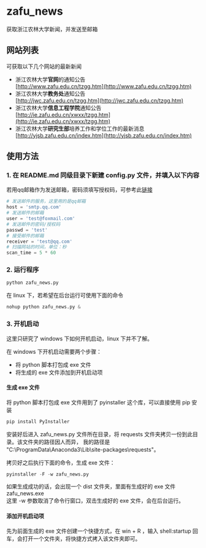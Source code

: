 
# zafu_news

获取浙江农林大学新闻，并发送至邮箱

## 网站列表

可获取以下几个网站的最新新闻

- 浙江农林大学**官网**的通知公告  
  [http://www.zafu.edu.cn/tzgg.htm](http://www.zafu.edu.cn/tzgg.htm)
- 浙江农林大学**教务处**通知公告  
  [http://jwc.zafu.edu.cn/tzgg.htm](http://jwc.zafu.edu.cn/tzgg.htm)  
- 浙江农林大学**信息工程学院**通知公告  
  [http://ie.zafu.edu.cn/xwxx/tzgg.htm](http://ie.zafu.edu.cn/xwxx/tzgg.htm)
- 浙江农林大学**研究生部**培养工作和学位工作的最新消息  
  [http://yjsb.zafu.edu.cn/index.htm](http://yjsb.zafu.edu.cn/index.htm)  

## 使用方法

### 1. 在 README.md 同级目录下新建 config.py 文件，并填入以下内容

若用qq邮箱作为发送邮箱，密码须填写授权码，可参考此[链接](https://service.mail.qq.com/cgi-bin/help?subtype=1&&no=1001256&&id=28)

```python
# 发送邮件的服务，这里用的是qq邮箱
host = 'smtp.qq.com'
# 发送邮件的邮箱
user = 'test@foxmail.com'
# 发送邮件的密码/授权码
passwd = 'test' 
# 接受邮件的邮箱
receiver = 'test@qq.com'
# 扫描网站的时间，单位：秒
scan_time = 5 * 60
```


### 2. 运行程序

```python
python zafu_news.py
```

在 linux 下，若希望在后台运行可使用下面的命令  

```python
nohup python zafu_news.py &
```

### 3. 开机启动

这里只研究了 windows 下如何开机启动，linux 下并不了解。  

在 windows 下开机启动需要两个步骤：

- 将 python 脚本打包成 exe 文件
- 将生成的 exe 文件添加到开机启动项

#### 生成 exe 文件

将 python 脚本打包成 exe 文件用到了 pyinstaller 这个库，可以直接使用 pip 安装

```python
pip install PyInstaller
```

安装好后进入 zafu_news.py 文件所在目录，将 requests 文件夹拷贝一份到此目录。该文件夹的路径因人而异，
我的路径是 "C:\ProgramData\Anaconda3\Lib\site-packages\requests"。  

拷贝好之后执行下面的命令，生成 exe 文件：

```python
pyinstaller -F -w zafu_news.py
```

如果生成成功的话，会出现一个 dist 文件夹，里面有生成好的 exe 文件 zafu_news.exe  
这里 -w 参数取消了命令行窗口，双击生成好的 exe 文件，会在后台运行。  

#### 添加开机启动项

先为前面生成的 exe 文件创建一个快捷方式，在 win + R ，输入 shell:startup 回车，会打开一个文件夹，将快捷方式拷入该文件夹即可。
